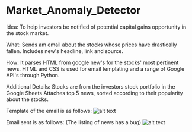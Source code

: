 # Market_Anomaly_Detector

Idea: To help investors be notified of potential capital gains opportunity in the stock market. 

What: Sends am email about the stocks whose prices have drastically fallen. Includes new's headline, link and source.

How: It parses HTML from google new's for the stocks' most pertinent news.
     HTML and CSS is used for email templating and a range of Google API's through Python. 


Additional Details:
Stocks are from the investors stock portfolio in the Google Sheets
Attaches top 5 news, sorted according to their popularity about the stocks. 

Template of the email is as follows:
![alt text](https://github.com/yousufafroze/Market_Anomaly_Detector/blob/master/Template.png)


Email sent is as follows: (The listing of news has a bug)
![alt text](https://github.com/yousufafroze/Market_Anomaly_Detector/blob/master/Email.png)
